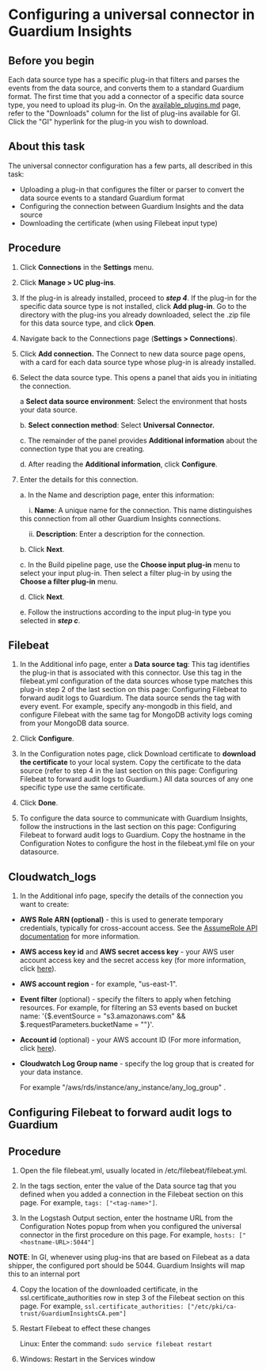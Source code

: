 # Configuring a universal connector in Guardium Insights


## Before you begin

Each data source type has a specific plug-in that filters and parses the events from the data source, and converts them to a standard Guardium format. The first time that you add a connector of a specific data source type, you need to upload its plug-in. On the [available\_plugins.md](https://github.com/IBM/universal-connectors/blob/main/docs/available_plugins.md) page, refer to the "Downloads" column for the list of plug-ins available for GI. Click the "GI" hyperlink for the plug-in you wish to download.

## About this task


The universal connector configuration has a few parts, all described in this task:

*   Uploading a plug-in that configures the filter or parser to convert the data source events to a standard Guardium format
*   Configuring the connection between Guardium Insights and the data source
*   Downloading the certificate (when using Filebeat input type)

## Procedure


1. Click **Connections** in the **Settings** menu.
    
2. Click **Manage > UC plug-ins**.
    
3. If the plug-in is already installed, proceed to <em>**step 4**</em>. If the plug-in for the specific data source type is not installed, click **Add plug-in**. Go to the directory with the plug-ins you already downloaded, select the .zip file for this data source type, and click **Open**.
    
4. Navigate back to the Connections page (**Settings > Connections**).

    
5.  Click **Add connection.**  The Connect to new data source page opens, with a card for each data source type whose plug-in is already installed.
    
6.  Select the data source type. This opens a panel that aids you in initiating the connection.
    
    a **Select data source environment**: Select the environment that hosts your data source.
    
    b. **Select connection method**: Select **Universal Connector.**
    
    c. The remainder of the panel provides **Additional information** about the connection type that you are creating.
    
    d. After reading the **Additional information**, click **Configure**.
    
7.  Enter the details for this connection.
    
    a. In the Name and description page, enter this information:
    
      i. **Name**: A unique name for the connection. This name distinguishes this connection from all other Guardium Insights connections.
    
      ii. **Description**: Enter a description for the connection.
    
    b. Click **Next**.
    
    c. In the Build pipeline page, use the **Choose input plug-in** menu to select your input plug-in. Then select a filter plug-in by using the **Choose a filter plug-in** menu.
    
    d. Click **Next**.
    
    e. Follow the instructions according to the input plug-in type you selected in <em>**step c**</em>.
    
 ## Filebeat   
1.  In the Additional info page, enter a **Data source tag**: This tag identifies the plug-in that is associated with this connector. Use this tag in the filebeat.yml    configuration of the data sources whose type matches this plug-in step 2 of the last section on this page: Configuring Filebeat to forward audit logs to Guardium.  The data source sends the tag with every event. For example, specify any-mongodb in this field, and configure Filebeat with the same tag for MongoDB activity logs coming from your MongoDB data source.
      
2.  Click **Configure**.
        
3.  In the Configuration notes page, click Download certificate to **download the certificate** to your local system. Copy the certificate to the data source (refer to step 4 in the last section on this page: Configuring Filebeat to forward audit logs to Guardium.) All data sources of any one specific type use the same certificate.
        
4.  Click **Done**.
       
5. To configure the data source to communicate with Guardium Insights, follow the instructions in the last section on this page: Configuring Filebeat to forward audit logs to Guardium.  Copy the hostname in the Configuration Notes to configure the host in the filebeat.yml file on your datasource.
        
 ## Cloudwatch\_logs
        
1. In the Additional info page, specify the details of the connection you want to create:

*   **AWS Role ARN (optional)** - this is used to generate temporary credentials, typically for cross-account access. See the [AssumeRole API documentation](https://docs.aws.amazon.com/STS/latest/APIReference/API_AssumeRole.html) for more information.
    
*   **AWS access key id** and **AWS secret access key** - your AWS user account access key and the secret access key (for more information, click [here](https://docs.aws.amazon.com/powershell/latest/userguide/pstools-appendix-sign-up.html)).
    
*   **AWS account region** - for example, "us-east-1".
    
*   **Event filter** (optional) - specify the filters to apply when fetching resources. For example, for filtering an S3 events based on bucket name: '{$.eventSource = "s3.amazonaws.com" && $.requestParameters.bucketName = ""}'.
    
*   **Account id** (optional) - your AWS account ID (For more information, click [here](https://docs.aws.amazon.com/IAM/latest/UserGuide/console_account-alias.html#FindingYourAWSId)).
    
*   **Cloudwatch Log Group name** - specify the log group that is created for your data instance.
    
    For example "/aws/rds/instance/any\_instance/any\_log\_group" .
    
 ## Configuring Filebeat to forward audit logs to Guardium
    
    
  ## Procedure
    
1.  Open the file filebeat.yml, usually located in /etc/filebeat/filebeat.yml.
    
2.  In the tags section, enter the value of the Data source tag that you defined when you added a connection in the Filebeat section on this page. For example, `tags: ["<tag-name>"]`.
    
3.  In the Logstash Output section, enter the hostname URL from the Configuration Notes popup from when you configured the universal connector in the first procedure on this page. For example, `hosts: ["<hostname-URL>:5044"]`

**NOTE**: In GI, whenever using plug-ins that are based on Filebeat as a data shipper, the configured port should be 5044. Guardium Insights will map this to an internal port

4.  Copy the location of the downloaded certificate, in the ssl.certificate\_authorities row in step 3 of the Filebeat section on this page. For example, `ssl.certificate_authorities: ["/etc/pki/ca-trust/GuardiumInsightsCA.pem"]`
    
5.  Restart Filebeat to effect these changes
    
    Linux: Enter the command: `sudo service filebeat restart`
    
6.  Windows: Restart in the Services window
